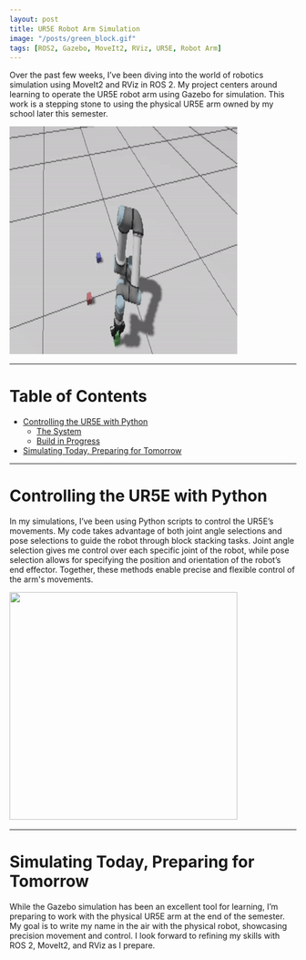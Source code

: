 ```yaml
---
layout: post
title: UR5E Robot Arm Simulation
image: "/posts/green_block.gif"
tags: [ROS2, Gazebo, MoveIt2, RViz, UR5E, Robot Arm]
---
```


Over the past few weeks, I’ve been diving into the world of robotics simulation using MoveIt2 and RViz in ROS 2. My project centers around learning to operate the UR5E robot arm using Gazebo for simulation. This work is a stepping stone to using the physical UR5E arm owned by my school later this semester.

<img src="img/posts/green_stack_blue_grab.gif" width="400" height="400" />

___

# Table of Contents

- [Controlling the UR5E with Python](#ur5e)
  - [The System](#system)
  - [Build in Progress](#build-in-progress)
- [Simulating Today, Preparing for Tomorrow](#simulating)

___

# Controlling the UR5E with Python <a name="ur5e"></a>

In my simulations, I’ve been using Python scripts to control the UR5E’s movements. My code takes advantage of both joint angle selections and pose selections to guide the robot through block stacking tasks. Joint angle selection gives me control over each specific joint of the robot, while pose selection allows for specifying the position and orientation of the robot’s end effector. Together, these methods enable precise and flexible control of the arm's movements.

<img src="img/posts/img/posts/blue_stack.gif" width="400" height="400" />

___

# Simulating Today, Preparing for Tomorrow <a name="simulating"></a>

While the Gazebo simulation has been an excellent tool for learning, I’m preparing to work with the physical UR5E arm at the end of the semester. My goal is to write my name in the air with the physical robot, showcasing precision movement and control. I look forward to refining my skills with ROS 2, MoveIt2, and RViz as I prepare.
